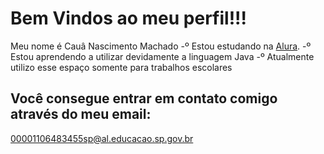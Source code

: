 # Bem Vindos ao meu perfil!!!
Meu nome é Cauâ Nascimento Machado
-º Estou estudando na [Alura](https://alura.com.br).
-º Estou aprendendo a utilizar devidamente a linguagem Java
-º Atualmente utilizo esse espaço somente para trabalhos escolares

## Você consegue entrar em contato comigo através do meu email:

00001106483455sp@al.educacao.sp.gov.br
